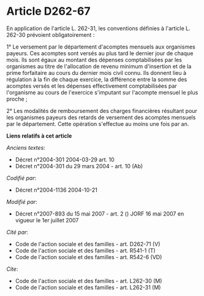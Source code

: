# Article D262-67

En application de l'article L. 262-31, les conventions définies à l'article L. 262-30 prévoient obligatoirement :

1° Le versement par le département d'acomptes mensuels aux organismes payeurs. Ces acomptes sont versés au plus tard le
dernier jour de chaque mois. Ils sont égaux au montant des dépenses comptabilisées par les organismes au titre de
l'allocation de revenu minimum d'insertion et de la prime forfaitaire au cours du dernier mois civil connu. Ils donnent lieu
à régulation à la fin de chaque exercice, la différence entre la somme des acomptes versés et les dépenses effectivement
comptabilisées par l'organisme au cours de l'exercice s'imputant sur l'acompte mensuel le plus proche ;

2° Les modalités de remboursement des charges financières résultant pour les organismes payeurs des retards de versement des
acomptes mensuels par le département. Cette opération s'effectue au moins une fois par an.

**Liens relatifs à cet article**

_Anciens textes_:

  - Décret n°2004-301 2004-03-29 art. 10
  - Décret n°2004-301 du 29 mars 2004 - art. 10 (Ab)

_Codifié par_:

  - Décret n°2004-1136 2004-10-21

_Modifié par_:

  - Décret n°2007-893 du 15 mai 2007 - art. 2 () JORF 16 mai 2007 en vigueur le 1er juillet 2007

_Cité par_:

  - Code de l'action sociale et des familles - art. D262-71 (V)
  - Code de l'action sociale et des familles - art. R541-1 (T)
  - Code de l'action sociale et des familles - art. R542-6 (VD)

_Cite_:

  - Code de l'action sociale et des familles - art. L262-30 (M)
  - Code de l'action sociale et des familles - art. L262-31 (M)
